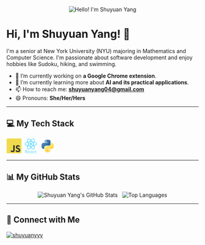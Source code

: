 <p align="center">
  <img src="[LINK_TO_YOUR_BANNER_IMAGE]" alt="Hello! I'm Shuyuan Yang">
</p>

# Hi, I'm Shuyuan Yang! 👋

I'm a senior at New York University (NYU) majoring in Mathematics and Computer Science. I'm passionate about software development and enjoy hobbies like Sudoku, hiking, and swimming.

- 🔭 I’m currently working on **a Google Chrome extension**.
- 🌱 I’m currently learning more about **AI and its practical applications**.
- 📫 How to reach me: **shuyuanyang04@gmail.com**
- 😄 Pronouns: **She/Her/Hers**

---

## 💻 My Tech Stack
<p align="left">
  <img src="https://raw.githubusercontent.com/devicons/devicon/master/icons/javascript/javascript-original.svg" alt="javascript" width="40" height="40"/>
  <img src="https://raw.githubusercontent.com/devicons/devicon/master/icons/react/react-original-wordmark.svg" alt="react" width="40" height="40"/>
  <img src="https://raw.githubusercontent.com/devicons/devicon/master/icons/python/python-original.svg" alt="python" width="40" height="40"/>
  </p>

---

## 📊 My GitHub Stats

<p align="center">
  <img src="https://github-readme-stats.vercel.app/api?username=shuyuanyyy&show_icons=true&theme=radical" alt="Shuyuan Yang's GitHub Stats">
  &nbsp;
  <img src="https://github-readme-stats.vercel.app/api/top-langs/?username=shuyuanyyy&layout=compact&theme=radical" alt="Top Languages">
</p>

---

## 🔗 Connect with Me

<p align="left">
  <a href="https://linkedin.com/in/shuyuanyyy" target="blank">
    <img align="center" src="https://raw.githubusercontent.com/rahuldkjain/github-profile-readme-generator/master/src/images/icons/Social/linked-in-alt.svg" alt="shuyuanyyy" height="30" width="40" />
  </a>
  </p>
